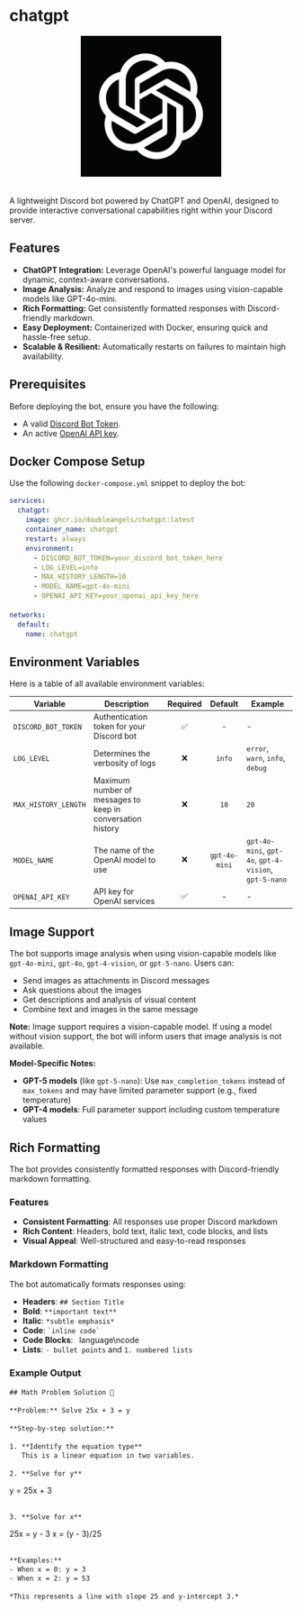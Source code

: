 # chatgpt

<div align="center">
  <img src="logo.png" alt="Logo" width="250">
</div>
<br>

A lightweight Discord bot powered by ChatGPT and OpenAI, designed to provide interactive conversational capabilities right within your Discord server.

## Features

- **ChatGPT Integration:** Leverage OpenAI's powerful language model for dynamic, context-aware conversations.
- **Image Analysis:** Analyze and respond to images using vision-capable models like GPT-4o-mini.
- **Rich Formatting:** Get consistently formatted responses with Discord-friendly markdown.
- **Easy Deployment:** Containerized with Docker, ensuring quick and hassle-free setup.
- **Scalable & Resilient:** Automatically restarts on failures to maintain high availability.

## Prerequisites

Before deploying the bot, ensure you have the following:

- A valid [Discord Bot Token](https://discord.com/developers/applications).
- An active [OpenAI API key](https://platform.openai.com/overview).

## Docker Compose Setup

Use the following `docker-compose.yml` snippet to deploy the bot:

```yaml
services:
  chatgpt:
    image: ghcr.io/doubleangels/chatgpt:latest
    container_name: chatgpt
    restart: always
    environment:
      - DISCORD_BOT_TOKEN=your_discord_bot_token_here
      - LOG_LEVEL=info
      - MAX_HISTORY_LENGTH=10
      - MODEL_NAME=gpt-4o-mini
      - OPENAI_API_KEY=your_openai_api_key_here

networks:
  default:
    name: chatgpt
```

## Environment Variables

Here is a table of all available environment variables:

| Variable             | Description                                                | Required |    Default    | Example                                               |
| -------------------- | ---------------------------------------------------------- | :------: | :-----------: | ----------------------------------------------------- |
| `DISCORD_BOT_TOKEN`  | Authentication token for your Discord bot                  |    ✅    |       -       | -                                                     |
| `LOG_LEVEL`          | Determines the verbosity of logs                           |    ❌    |    `info`     | `error`, `warn`, `info`, `debug`                      |
| `MAX_HISTORY_LENGTH` | Maximum number of messages to keep in conversation history |    ❌    |     `10`      | `20`                                                  |
| `MODEL_NAME`         | The name of the OpenAI model to use                        |    ❌    | `gpt-4o-mini` | `gpt-4o-mini`, `gpt-4o`, `gpt-4-vision`, `gpt-5-nano` |
| `OPENAI_API_KEY`     | API key for OpenAI services                                |    ✅    |       -       | -                                                     |

## Image Support

The bot supports image analysis when using vision-capable models like `gpt-4o-mini`, `gpt-4o`, `gpt-4-vision`, or `gpt-5-nano`. Users can:

- Send images as attachments in Discord messages
- Ask questions about the images
- Get descriptions and analysis of visual content
- Combine text and images in the same message

**Note:** Image support requires a vision-capable model. If using a model without vision support, the bot will inform users that image analysis is not available.

**Model-Specific Notes:**

- **GPT-5 models** (like `gpt-5-nano`): Use `max_completion_tokens` instead of `max_tokens` and may have limited parameter support (e.g., fixed temperature)
- **GPT-4 models**: Full parameter support including custom temperature values

## Rich Formatting

The bot provides consistently formatted responses with Discord-friendly markdown formatting.

### Features

- **Consistent Formatting**: All responses use proper Discord markdown
- **Rich Content**: Headers, bold text, italic text, code blocks, and lists
- **Visual Appeal**: Well-structured and easy-to-read responses

### Markdown Formatting

The bot automatically formats responses using:

- **Headers**: `## Section Title`
- **Bold**: `**important text**`
- **Italic**: `*subtle emphasis*`
- **Code**: `` `inline code` ``
- **Code Blocks**: ` `language\ncode` `
- **Lists**: `- bullet points` and `1. numbered lists`

### Example Output

```
## Math Problem Solution 🧮

**Problem:** Solve 25x + 3 = y

**Step-by-step solution:**

1. **Identify the equation type**
   This is a linear equation in two variables.

2. **Solve for y**
```

y = 25x + 3

```

3. **Solve for x**
```

25x = y - 3
x = (y - 3)/25

```

**Examples:**
- When x = 0: y = 3
- When x = 2: y = 53

*This represents a line with slope 25 and y-intercept 3.*
```
